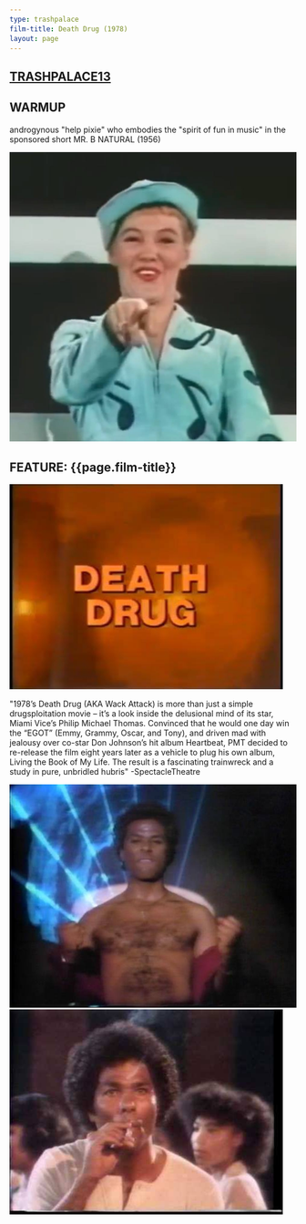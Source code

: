 ```yaml
---
type: trashpalace
film-title: Death Drug (1978)
layout: page
---
```


## [TRASHPALACE13]({{page.url}})

## WARMUP
 androgynous "help pixie" who embodies the "spirit of fun in music" in the sponsored short MR. B NATURAL (1956)

![warmupfilm](/images/trashpalace/TP13-warmup0.jpg)

## FEATURE: {{page.film-title}}

![poster](/images/trashpalace/TP13-0.jpg)

"1978’s Death Drug (AKA Wack Attack) is more than just a simple drugsploitation movie – it’s a look inside the delusional mind of its star, Miami Vice’s Philip Michael Thomas. Convinced that he would one day win the “EGOT” (Emmy, Grammy, Oscar, and Tony), and driven mad with jealousy over co-star Don Johnson’s hit album Heartbeat, PMT decided to re-release the film eight years later as a vehicle to plug his own album, Living the Book of My Life. The result is a fascinating trainwreck and a study in pure, unbridled hubris" -SpectacleTheatre

![poster](/images/trashpalace/TP13-1.jpg)
![poster](/images/trashpalace/TP13-2.jpg)




